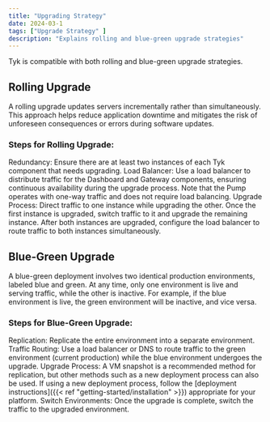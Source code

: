 ```yaml
---
title: "Upgrading Strategy"
date: 2024-03-1
tags: ["Upgrade Strategy" ]
description: "Explains rolling and blue-green upgrade strategies"
---
```


Tyk is compatible with both rolling and blue-green upgrade strategies.

## Rolling Upgrade
A rolling upgrade updates servers incrementally rather than simultaneously. This approach helps reduce application downtime and mitigates the risk of unforeseen consequences or errors during software updates.

### Steps for Rolling Upgrade:
Redundancy: Ensure there are at least two instances of each Tyk component that needs upgrading.
Load Balancer: Use a load balancer to distribute traffic for the Dashboard and Gateway components, ensuring continuous availability during the upgrade process. Note that the Pump operates with one-way traffic and does not require load balancing.
Upgrade Process:
Direct traffic to one instance while upgrading the other.
Once the first instance is upgraded, switch traffic to it and upgrade the remaining instance.
After both instances are upgraded, configure the load balancer to route traffic to both instances simultaneously.

## Blue-Green Upgrade
A blue-green deployment involves two identical production environments, labeled blue and green. At any time, only one environment is live and serving traffic, while the other is inactive. For example, if the blue environment is live, the green environment will be inactive, and vice versa.

### Steps for Blue-Green Upgrade:
Replication: Replicate the entire environment into a separate environment.
Traffic Routing: Use a load balancer or DNS to route traffic to the green environment (current production) while the blue environment undergoes the upgrade.
Upgrade Process:
A VM snapshot is a recommended method for replication, but other methods such as a new deployment process can also be used.
If using a new deployment process, follow the [deployment instructions]({{< ref "getting-started/installation" >}}) appropriate for your platform.
Switch Environments: Once the upgrade is complete, switch the traffic to the upgraded environment.
